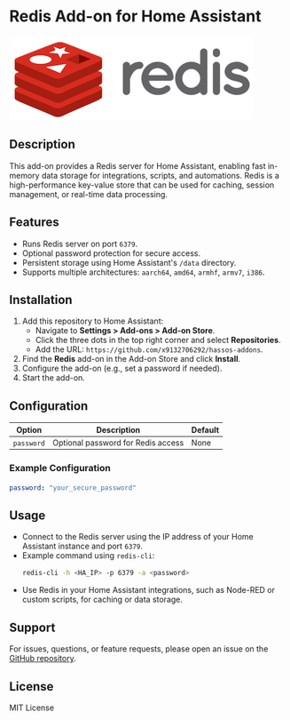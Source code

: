 # Redis Add-on for Home Assistant

![Redis Add-on Logo](https://github.com/x9132706292/hassos-addons/blob/main/hassio-addon-redis/logo.png)

## Description
This add-on provides a Redis server for Home Assistant, enabling fast in-memory data storage for integrations, scripts, and automations. Redis is a high-performance key-value store that can be used for caching, session management, or real-time data processing.

## Features
- Runs Redis server on port `6379`.
- Optional password protection for secure access.
- Persistent storage using Home Assistant's `/data` directory.
- Supports multiple architectures: `aarch64`, `amd64`, `armhf`, `armv7`, `i386`.

## Installation
1. Add this repository to Home Assistant:
   - Navigate to **Settings > Add-ons > Add-on Store**.
   - Click the three dots in the top right corner and select **Repositories**.
   - Add the URL: `https://github.com/x9132706292/hassos-addons`.
2. Find the **Redis** add-on in the Add-on Store and click **Install**.
3. Configure the add-on (e.g., set a password if needed).
4. Start the add-on.

## Configuration
| Option    | Description                          | Default |
|-----------|--------------------------------------|---------|
| `password`| Optional password for Redis access   | None    |

### Example Configuration
```yaml
password: "your_secure_password"
```

## Usage
- Connect to the Redis server using the IP address of your Home Assistant instance and port `6379`.
- Example command using `redis-cli`:
  ```bash
  redis-cli -h <HA_IP> -p 6379 -a <password>
  ```
- Use Redis in your Home Assistant integrations, such as Node-RED or custom scripts, for caching or data storage.

## Support
For issues, questions, or feature requests, please open an issue on the [GitHub repository](https://github.com/x9132706292/hassos-addons).

## License
MIT License
